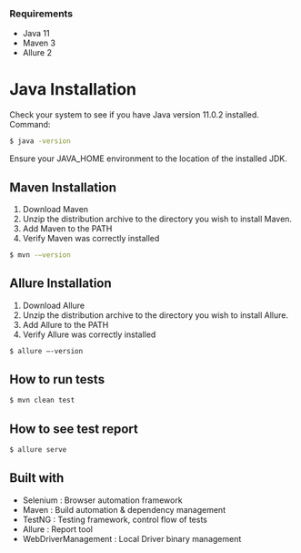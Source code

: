 ### Requirements
* Java 11
* Maven 3
* Allure 2


# Java Installation
Check your system to see if you have Java version 11.0.2 installed.
Command:
```bash
$ java -version
```
Ensure your JAVA_HOME environment to the location of the installed JDK.
## Maven Installation
1. Download Maven
2. Unzip the distribution archive to the directory you wish to install Maven.
3. Add Maven to the PATH
4. Verify Maven was correctly installed
```bash
$ mvn -–version
```
## Allure Installation
1. Download Allure
2. Unzip the distribution archive to the directory you wish to install Allure.
3. Add Allure to the PATH
4. Verify Allure was correctly installed
```bash
$ allure –-version
```
## How to run tests
```bash
$ mvn clean test
```
## How to see test report
```bash
$ allure serve
```
## Built with
- Selenium : Browser automation framework
- Maven : Build automation & dependency management
- TestNG : Testing framework, control flow of tests
- Allure : Report tool
- WebDriverManagement : Local Driver binary management